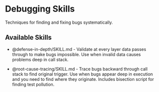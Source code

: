 # Debugging Skills

Techniques for finding and fixing bugs systematically.

## Available Skills

- @defense-in-depth/SKILL.md - Validate at every layer data passes through to make bugs impossible. Use when invalid data causes problems deep in call stack.

- @root-cause-tracing/SKILL.md - Trace bugs backward through call stack to find original trigger. Use when bugs appear deep in execution and you need to find where they originate. Includes bisection script for finding test pollution.
